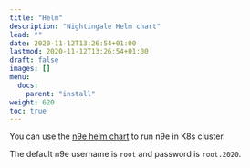 ```yaml
---
title: "Helm"
description: "Nightingale Helm chart"
lead: ""
date: 2020-11-12T13:26:54+01:00
lastmod: 2020-11-12T13:26:54+01:00
draft: false
images: []
menu:
  docs:
    parent: "install"
weight: 620
toc: true
---
```


You can use the [n9e helm chart](https://github.com/flashcatcloud/n9e-helm) to run n9e in K8s cluster.

The default n9e username is `root` and password is `root.2020`.
